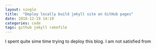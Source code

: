 ```yaml
---
layout: single
title:  "Deploy locally build jekyll site on GitHub pages"
date: 2018-12-19 14:19
categories: code
tags: github jekyll rakefile
---
```


I spent quite sime time trying to deploy this blog. 
I am not satisfied from 
